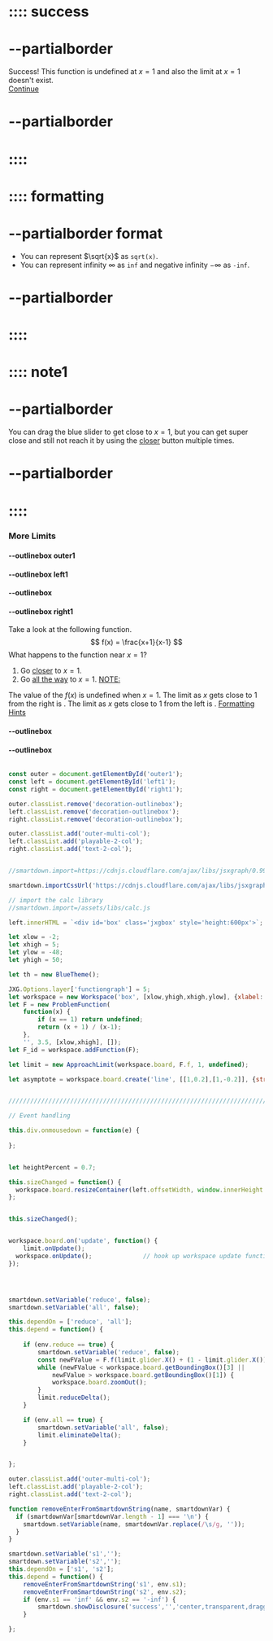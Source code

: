 # :::: success
# --partialborder
Success!
This function is undefined at $x=1$ and also the limit at $x=1$ doesn't exist.  
[Continue](/pages/limitSummary1)
# --partialborder
# ::::

# :::: formatting
# --partialborder format
- You can represent $\sqrt{x}$ as `sqrt(x)`.
- You can represent infinity $\infty$ as `inf` and negative infinity $-\infty$ as `-inf`.
# --partialborder
# ::::

# :::: note1 
# --partialborder
You can drag the blue slider to get close to $x=1$, but you can get super close and still not reach it by using the [closer](:=reduce=true) button multiple times.
# --partialborder
# ::::
### More Limits

#### --outlinebox outer1

#### --outlinebox left1


#### --outlinebox


#### --outlinebox right1
Take a look at the following function. 
$$ 
f(x) = \frac{x+1}{x-1}
$$
What happens to the function near $x=1$?
1. Go [closer](:=reduce=true) to $x=1$.  
2. Go [all the way](:=all=true) to $x=1$.
[NOTE:](::note1/tooltip,transparent)

The value of the $f(x)$ is undefined when $x=1$.
The limit as $x$ gets close to $1$ from the right is [](:?s1). 
The limit as $x$ gets close to $1$ from the left is [](:?s2). 
[Formatting Hints](::formatting/tooltip,transparent)
#### --outlinebox
#### --outlinebox

 

```javascript /autoplay

const outer = document.getElementById('outer1');
const left = document.getElementById('left1');
const right = document.getElementById('right1');

outer.classList.remove('decoration-outlinebox');
left.classList.remove('decoration-outlinebox');
right.classList.remove('decoration-outlinebox');

outer.classList.add('outer-multi-col');
left.classList.add('playable-2-col');
right.classList.add('text-2-col');


//smartdown.import=https://cdnjs.cloudflare.com/ajax/libs/jsxgraph/0.99.7/jsxgraphcore.js

smartdown.importCssUrl('https://cdnjs.cloudflare.com/ajax/libs/jsxgraph/0.99.7/jsxgraph.css');

// import the calc library
//smartdown.import=/assets/libs/calc.js

left.innerHTML = `<div id='box' class='jxgbox' style='height:600px'>`;

let xlow = -2;
let xhigh = 5;
let ylow = -48;
let yhigh = 50;

let th = new BlueTheme();

JXG.Options.layer['functiongraph'] = 5;
let workspace = new Workspace('box', [xlow,yhigh,xhigh,ylow], {xlabel:'', ylabel:''});
let F = new ProblemFunction(
	function(x) { 
		if (x == 1) return undefined;
		return (x + 1) / (x-1); 
	}, 
	'', 3.5, [xlow,xhigh], []);
let F_id = workspace.addFunction(F);

let limit = new ApproachLimit(workspace.board, F.f, 1, undefined);

let asymptote = workspace.board.create('line', [[1,0.2],[1,-0.2]], {strokeColor:'#DDD', stroteWidth:1})


/////////////////////////////////////////////////////////////////////////////////////////

// Event handling

this.div.onmousedown = function(e) { 
  
};


let heightPercent = 0.7;

this.sizeChanged = function() {
  workspace.board.resizeContainer(left.offsetWidth, window.innerHeight * heightPercent);
};


this.sizeChanged();


workspace.board.on('update', function() {
	limit.onUpdate();
  workspace.onUpdate();              // hook up workspace update functions
});




smartdown.setVariable('reduce', false);
smartdown.setVariable('all', false);

this.dependOn = ['reduce', 'all'];  
this.depend = function() {
  
	if (env.reduce == true) {
		smartdown.setVariable('reduce', false);
		const newFValue = F.f(limit.glider.X() + (1 - limit.glider.X()) / 2);
		while (newFValue < workspace.board.getBoundingBox()[3] || 
			newFValue > workspace.board.getBoundingBox()[1]) {
			workspace.board.zoomOut();	
		}
		limit.reduceDelta();
	}

	if (env.all == true) {
		smartdown.setVariable('all', false);
		limit.eliminateDelta();
	}


};

outer.classList.add('outer-multi-col');
left.classList.add('playable-2-col');
right.classList.add('text-2-col');


```


```javascript /autoplay
function removeEnterFromSmartdownString(name, smartdownVar) {
  if (smartdownVar[smartdownVar.length - 1] === '\n') {           
    smartdown.setVariable(name, smartdownVar.replace(/\s/g, ''));
  }
}

smartdown.setVariable('s1','');
smartdown.setVariable('s2','');
this.dependOn = ['s1', 's2'];  
this.depend = function() {
    removeEnterFromSmartdownString('s1', env.s1);
    removeEnterFromSmartdownString('s2', env.s2);  
	if (env.s1 == 'inf' && env.s2 == '-inf') {
		smartdown.showDisclosure('success','','center,transparent,draggable,closeable,outline,shadow');
	}

};
```

